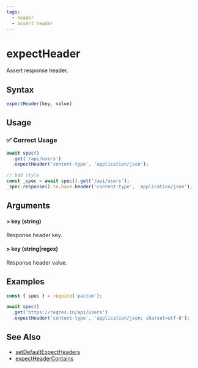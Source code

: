 ```yaml
---
tags:
  - header
  - assert header
---
```


# expectHeader

Assert response header.

## Syntax

```js
expectHeader(key, value)
```

## Usage

### ✅  Correct Usage

```js 
await spec()
  .get('/api/users')
  .expectHeader('content-type', 'application/json');
```

```js
// bdd style
const _spec = await spec().get('/api/users');
_spec.response().to.have.header('content-type', 'application/json');
```

## Arguments

#### > key (string)

Response header key.

#### > key (string|regex)

Response header value.

## Examples

```js 
const { spec } = require('pactum');

await spec()
  .get('https://reqres.in/api/users')
  .expectHeader('content-type', 'application/json; charset=utf-8');
```

## See Also

- [setDefaultExpectHeaders](/api/responses/setDefaultExpectHeaders)
- [expectHeaderContains](/api/assertions/expectHeaderContains)